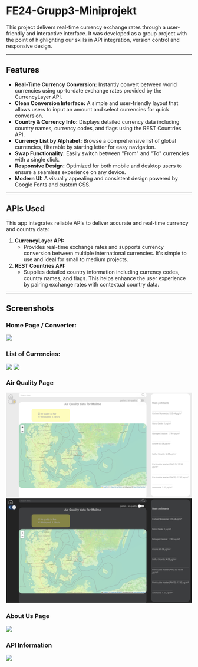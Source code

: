 # FE24-Grupp3-Miniprojekt
This project delivers real-time currency exchange rates through a user-friendly and interactive interface. It was developed as a group project with the point of highlighting our skills in API integration, version control and responsive design.

---

## Features

* **Real-Time Currency Conversion:** Instantly convert between world currencies using up-to-date exchange rates provided by the CurrencyLayer API.
* **Clean Conversion Interface:** A simple and user-friendly layout that allows users to input an amount and select currencies for quick conversion.
* **Country & Currency Info:** Displays detailed currency data including country names, currency codes, and flags using the REST Countries API.
* **Currency List by Alphabet:** Browse a comprehensive list of global currencies, filterable by starting letter for easy navigation.
* **Swap Functionality:** Easily switch between "From" and "To" currencies with a single click.
* **Responsive Design:** Optimized for both mobile and desktop users to ensure a seamless experience on any device.
* **Modern UI:** A visually appealing and consistent design powered by Google Fonts and custom CSS.


---

## APIs Used
This app integrates reliable APIs to deliver accurate and real-time currency and country data:

1. **CurrencyLayer API:**
    * Provides real-time exchange rates and supports currency conversion between multiple international currencies. It's simple to use and ideal for small to medium projects.
2. **REST Countries API:**
    * Supplies detailed country information including currency codes, country names, and flags. This helps enhance the user experience by pairing exchange rates with contextual country data.

---

## Screenshots
### Home Page / Converter:
![](https://i.imgur.com/MyGcwSM.png)

### List of Currencies:
![](https://i.imgur.com/a99diXc.png)
![](https://i.imgur.com/2NvRIGd.png)

### Air Quality Page
![](https://github.com/AdrianTayeh/fe24-vc-grupp4/blob/Gustafs/Screenshot%202025-03-24%20at%2020.02.51.png)
![](https://github.com/AdrianTayeh/fe24-vc-grupp4/blob/Gustafs/Screenshot%202025-03-24%20at%2020.14.09.png)

### About Us Page
![](https://i.imgur.com/Lcqn1Ua.png)

### API Information
![](https://i.imgur.com/y64q5W8.png)
